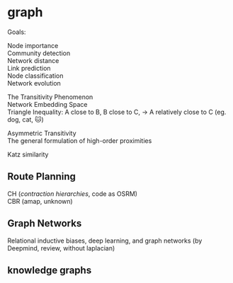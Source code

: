 # graph

Goals:

Node importance   
Community detection   
Network distance   
Link prediction   
Node classification   
Network evolution



The Transitivity Phenomenon  
Network Embedding Space  
Triangle Inequality: A close to B, B close to C, → A relatively close to C \(eg. dog, cat, 🐱\)

Asymmetric Transitivity  
The general formulation of high-order proximities

Katz similarity



## Route Planning

CH \(_contraction hierarchies_, code as OSRM\)  
CBR \(amap, unknown\)



## Graph Networks

Relational inductive biases, deep learning, and graph networks \(by Deepmind, review, without laplacian\)



## knowledge graphs









